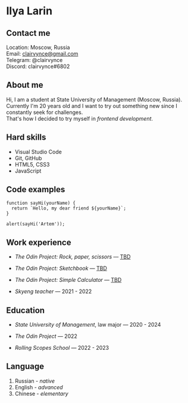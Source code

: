 # **Ilya Larin**

## **Contact me**

Location: Moscow, Russia\
Email: clairvynce@gmail.com\
Telegram: @clairvynce\
Discord: clairvynce#6802

## **About me**

Hi, I am a student at State University of Management (Moscow, Russia).\
Currently I'm 20 years old and I want to try out something new since I constantly seek for challenges.\
That's how I decided to try myself in _frontend development_.

## **Hard skills**

- Visual Studio Code
- Git, GitHub
- HTML5, CSS3
- JavaScript

## **Code examples**

```
function sayHi(yourName) {
  return `Hello, my dear friend ${yourName}`;
}

alert(sayHi('Artem'));
```

## **Work experience**

- _The Odin Project: Rock, paper, scissors_ — [TBD](#)

- _The Odin Project: Sketchbook_ — [TBD](#)

- _The Odin Project: Simple Calculator_ — [TBD](#)

- _Skyeng teacher_ — 2021 - 2022

## **Education**

- _State University of Management_, law major — 2020 - 2024

- _The Odin Project_ — 2022

- _Rolling Scopes School_ — 2022 - 2023

## **Language**

1. Russian - _native_
2. English - _advanced_
3. Chinese - _elementary_
